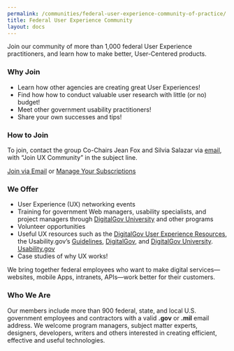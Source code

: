 ```yaml
---
permalink: /communities/federal-user-experience-community-of-practice/
title: Federal User Experience Community
layout: docs
---
```


Join our community of more than 1,000 federal User Experience practitioners, and learn how to make better, User-Centered products.

### Why Join

  * Learn how other agencies are creating great User Experiences!
  * Find how how to conduct valuable user research with little (or no) budget!
  * Meet other government usability practitioners!
  * Share your own successes and tips!

### How to Join

To join, contact the group Co-Chairs Jean Fox and Silvia Salazar via <a href="mailto:ux-cop-request@listserv.gsa.gov?subject=Join UX Community" target="_blank">email</a>, with “Join UX Community” in the subject line.

<a class="button" href="mailto:ux-cop-request@listserv.gsa.gov?subject=Join UX Community">Join via Email</a> or <a class="button" href="https://www.digitalgov.gov/communities/manage-your-listserv-subscription/">Manage Your Subscriptions</a>

### We Offer

  * User Experience (UX) networking events
  * Training for government Web managers, usability specialists, and project managers through [DigitalGov University](https://www.digitalgov.gov/digitalgov-university/) and other programs
  * Volunteer opportunities
  * Useful UX resources such as the [DigitalGov User Experience Resources](https://www.digitalgov.gov/resources/digitalgov-user-experience-resources/ "DigitalGov User Experience Program"), the Usability.gov&#8217;s [Guidelines](http://guidelines.usability.gov/), [DigitalGov](https://www.digitalgov.gov), and [DigitalGov University](https://www.digitalgov.gov/digitalgov-university/). [Usability.gov](http://www.usability.gov/)
  * Case studies of why UX works!

We bring together federal employees who want to make digital services—websites, mobile Apps, intranets, APIs—work better for their customers.

### Who We Are

Our members include more than 900 federal, state, and local U.S. government employees and contractors with a valid **.gov** or **.mil** email address. We welcome program managers, subject matter experts, designers, developers, writers and others interested in creating efficient, effective and useful technologies.
